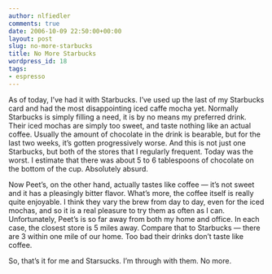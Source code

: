 ```yaml
---
author: nlfiedler
comments: true
date: 2006-10-09 22:50:00+00:00
layout: post
slug: no-more-starbucks
title: No More Starbucks
wordpress_id: 18
tags:
- espresso
---
```


As of today, I’ve had it with Starbucks. I’ve used up the last of my Starbucks card and had the most disappointing iced caffe mocha yet. Normally Starbucks is simply filling a need, it is by no means my preferred drink. Their iced mochas are simply too sweet, and taste nothing like an actual coffee. Usually the amount of chocolate in the drink is bearable, but for the last two weeks, it’s gotten progressively worse. And this is not just one Starbucks, but both of the stores that I regularly frequent. Today was the worst. I estimate that there was about 5 to 6 tablespoons of chocolate on the bottom of the cup. Absolutely absurd.

   

Now Peet’s, on the other hand, actually tastes like coffee — it’s not sweet and it has a pleasingly bitter flavor. What’s more, the coffee itself is really quite enjoyable. I think they vary the brew from day to day, even for the iced mochas, and so it is a real pleasure to try them as often as I can. Unfortunately, Peet’s is so far away from both my home and office. In each case, the closest store is 5 miles away. Compare that to Starbucks — there are 3 within one mile of our home. Too bad their drinks don’t taste like coffee.

   

So, that’s it for me and Starsucks. I’m through with them. No more.
